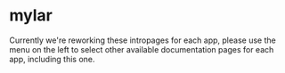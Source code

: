 # mylar

Currently we're reworking these intropages for each app, please use the menu on the left to select other available documentation pages for each app, including this one.
